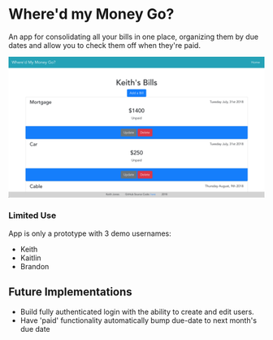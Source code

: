 # Where'd my Money Go?

An app for consolidating all your bills in one place, organizing them by due dates and allow you to check them off when they're paid.

![app screenshot](./WMMG-screenshot.png)

### Limited Use

App is only a prototype with 3 demo usernames:
- Keith
- Kaitlin
- Brandon

## Future Implementations

- Build fully authenticated login with the ability to create and edit users.
- Have 'paid' functionality automatically bump due-date to next month's due date


